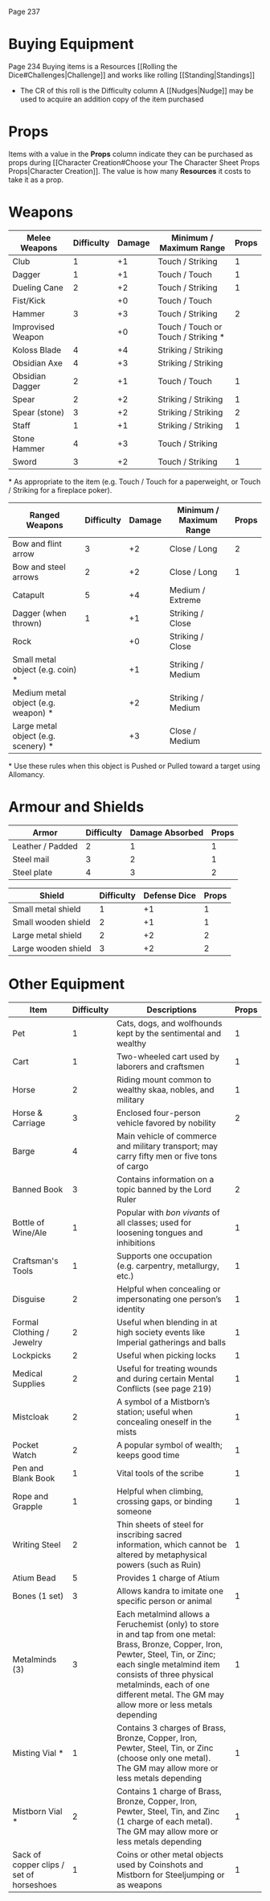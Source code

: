 Page 237
# Buying Equipment
Page 234
Buying items is a Resources [[Rolling the Dice#Challenges|Challenge]] and works like rolling [[Standing|Standings]]
- The CR of this roll is the Difficulty column
A [[Nudges|Nudge]] may be used to acquire an addition copy of the item purchased
# Props
Items with a value in the **Props** column indicate they can be purchased as props during [[Character Creation#Choose your The Character Sheet Props Props|Character Creation]]. The value is how many **Resources** it costs to take it as a prop.
# Weapons

| Melee Weapons     | Difficulty | Damage | Minimum / Maximum Range             | Props |
| ----------------- | ---------- | ------ | ----------------------------------- | ----- |
| Club              | 1          | +1     | Touch / Striking                    | 1     |
| Dagger            | 1          | +1     | Touch / Touch                       | 1     |
| Dueling Cane      | 2          | +2     | Touch / Striking                    | 1     |
| Fist/Kick         |            | +0     | Touch / Touch                       |       |
| Hammer            | 3          | +3     | Touch / Striking                    | 2     |
| Improvised Weapon |            | +0     | Touch / Touch or Touch / Striking * |       |
| Koloss Blade      | 4          | +4     | Striking / Striking                 |       |
| Obsidian Axe      | 4          | +3     | Striking / Striking                 |       |
| Obsidian Dagger   | 2          | +1     | Touch / Touch                       | 1     |
| Spear             | 2          | +2     | Striking / Striking                 | 1     |
| Spear (stone)     | 3          | +2     | Striking / Striking                 | 2     |
| Staff             | 1          | +1     | Striking / Striking                 | 1     |
| Stone Hammer      | 4          | +3     | Touch / Striking                    |       |
| Sword             | 3          | +2     | Touch / Striking                    | 1     |
\* As appropriate to the item (e.g. Touch / Touch for a paperweight, or Touch / Striking for a fireplace poker).

| Ranged Weapons                      | Difficulty | Damage | Minimum / Maximum Range | Props |
| ----------------------------------- | ---------- | ------ | ----------------------- | ----- |
| Bow and flint arrow                 | 3          | +2     | Close / Long            | 2     |
| Bow and steel arrows                | 2          | +2     | Close / Long            | 1     |
| Catapult                            | 5          | +4     | Medium / Extreme        |       |
| Dagger (when thrown)                | 1          | +1     | Striking / Close        |       |
| Rock                                |            | +0     | Striking / Close        |       |
| Small metal object (e.g. coin) *    |            | +1     | Striking / Medium       |       |
| Medium metal object (e.g. weapon) * |            | +2     | Striking / Medium       |       |
| Large metal object (e.g. scenery) * |            | +3     | Close / Medium          |       |
\* Use these rules when this object is Pushed or Pulled toward a target using Allomancy.
# Armour and Shields

| Armor            | Difficulty | Damage Absorbed | Props |
| ---------------- | ---------- | --------------- | ----- |
| Leather / Padded | 2          | 1               | 1     |
| Steel mail       | 3          | 2               | 1     |
| Steel plate      | 4          | 3               | 2     |

| Shield              | Difficulty | Defense Dice | Props |
| ------------------- | ---------- | ------------ | ----- |
| Small metal shield  | 1          | +1           | 1     |
| Small wooden shield | 2          | +1           | 1     |
| Large metal shield  | 2          | +2           | 2     |
| Large wooden shield | 3          | +2           | 2     |
# Other Equipment

| Item                                     | Difficulty | Descriptions                                                                                                                                                                                                                                                                           | Props |
| ---------------------------------------- | ---------- | -------------------------------------------------------------------------------------------------------------------------------------------------------------------------------------------------------------------------------------------------------------------------------------- | ----- |
| Pet                                      | 1          | Cats, dogs, and wolfhounds kept by the sentimental and wealthy                                                                                                                                                                                                                         | 1     |
| Cart                                     | 1          | Two-wheeled cart used by laborers and craftsmen                                                                                                                                                                                                                                        | 1     |
| Horse                                    | 2          | Riding mount common to wealthy skaa, nobles, and military                                                                                                                                                                                                                              | 1     |
| Horse & Carriage                         | 3          | Enclosed four-person vehicle favored by nobility                                                                                                                                                                                                                                       | 2     |
| Barge                                    | 4          | Main vehicle of commerce and military transport; may carry fifty men or five tons of cargo                                                                                                                                                                                             |       |
| Banned Book                              | 3          | Contains information on a topic banned by the Lord Ruler                                                                                                                                                                                                                               | 2     |
| Bottle of Wine/Ale                       | 1          | Popular with _bon vivants_ of all classes; used for loosening tongues and inhibitions                                                                                                                                                                                                  | 1     |
| Craftsman's Tools                        | 1          | Supports one occupation (e.g. carpentry, ­metallurgy, etc.)                                                                                                                                                                                                                            | 1     |
| Disguise                                 | 2          | Helpful when concealing or impersonating one person’s identity                                                                                                                                                                                                                         | 1     |
| Formal Clothing / Jewelry                | 2          | Useful when blending in at high society events like Imperial gatherings and balls                                                                                                                                                                                                      | 1     |
| Lockpicks                                | 2          | Useful when picking locks                                                                                                                                                                                                                                                              | 1     |
| Medical Supplies                         | 2          | Useful for treating wounds and during certain Mental Conflicts (see page 219)                                                                                                                                                                                                          | 1     |
| Mistcloak                                | 2          | A symbol of a Mistborn’s station; useful when concealing oneself in the mists                                                                                                                                                                                                          | 1     |
| Pocket Watch                             | 2          | A popular symbol of wealth; keeps good time                                                                                                                                                                                                                                            | 1     |
| Pen and Blank Book                       | 1          | Vital tools of the scribe                                                                                                                                                                                                                                                              | 1     |
| Rope and Grapple                         | 1          | Helpful when climbing, crossing gaps, or binding someone                                                                                                                                                                                                                               | 1     |
| Writing Steel                            | 2          | Thin sheets of steel for inscribing sacred information, which cannot be altered by metaphysical powers (such as Ruin)                                                                                                                                                                  | 1     |
| Atium Bead                               | 5          | Provides 1 charge of Atium                                                                                                                                                                                                                                                             |       |
| Bones (1 set)                            | 3          | Allows kandra to imitate one specific person or animal                                                                                                                                                                                                                                 | 1     |
| Metalminds (3)                           | 3          | Each metalmind allows a Feruchemist (only) to store in and tap from one metal: Brass, Bronze, Copper, Iron, Pewter, Steel, Tin, or Zinc; each single metalmind item consists of three physical metalminds, each of one different metal. The GM may allow more or less metals depending | 1     |
| Misting Vial *                           | 1          | Contains 3 charges of Brass, Bronze, Copper, Iron, Pewter, Steel, Tin, or Zinc (choose only one metal). The GM may allow more or less metals depending                                                                                                                                 | 1     |
| Mistborn Vial *                          | 2          | Contains 1 charge of Brass, Bronze, Copper, Iron, Pewter, Steel, Tin, and Zinc (1 charge of each metal). The GM may allow more or less metals depending                                                                                                                                | 1     |
| Sack of copper clips / set of horseshoes | 1          | Coins or other metal objects used by Coinshots and Mistborn for Steeljumping or as weapons                                                                                                                                                                                             | 1     |
